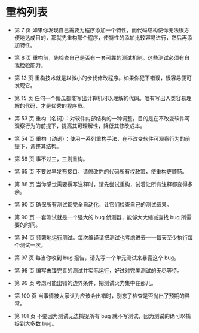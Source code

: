 # 重构列表

* 第 7 页 如果你发现自己需要为程序添加一个特性，而代码结构使你无法很方便地达成目的，那就先重构那个程序，使特性的添加比较容易进行，然后再添加特性。

* 第 8 页 重构前，先检查自己是否有一套可靠的测试机制。这些测试必须有自我检验能力。

* 第 13 页 重构技术就是以微小的步伐修改程序。如果你犯下错误，很容易便可发现它。

* 第 15 页 任何一个傻瓜都能写出计算机可以理解的代码。唯有写出人类容易理解的代码，才是优秀的程序员。

* 第 53 页 重构（名词）：对软件内部结构的一种调整，目的是在不改变软件可观察行为的前提下，提高其可理解性，降低其修改成本。

* 第 54 页 重构（动词）：使用一系列重构手法，在不改变软件可观察行为的前提下，调整其结构。

* 第 58 页 事不过三，三则重构。

* 第 65 页 不要过早发布接口。请修改你的代码所有权政策，使重构更顺畅。

* 第 88 页 当你感觉需要撰写注释时，请先尝试重构，试着让所有注释都变得多余。

* 第 90 页 确保所有测试都完全自动化，让它们检查自己的测试结果。

* 第 90 页 一套测试就是一个强大的 bug 侦测器，能够大大缩减查找 bug 所需要的时间。

* 第 94 页 频繁地运行测试。每次编译请把测试也考虑进去——每天至少执行每个测试一次。

* 第 97 页 每当你收到 bug 报告，请先写一个单元测试来暴露这个 bug。

* 第 98 页 编写未臻完善的测试并实际运行，好过对完美测试的无尽等待。

* 第 99 页 考虑可能出错的边界条件，把测试火力集中在那儿。

* 第 100 页 当事情被大家认为应该会出错时，别忘了检查是否抛出了预期的异常。

* 第 101 页 不要因为测试无法捕捉所有 bug 就不写测试，因为测试的确可以捕捉到大多数 bug。